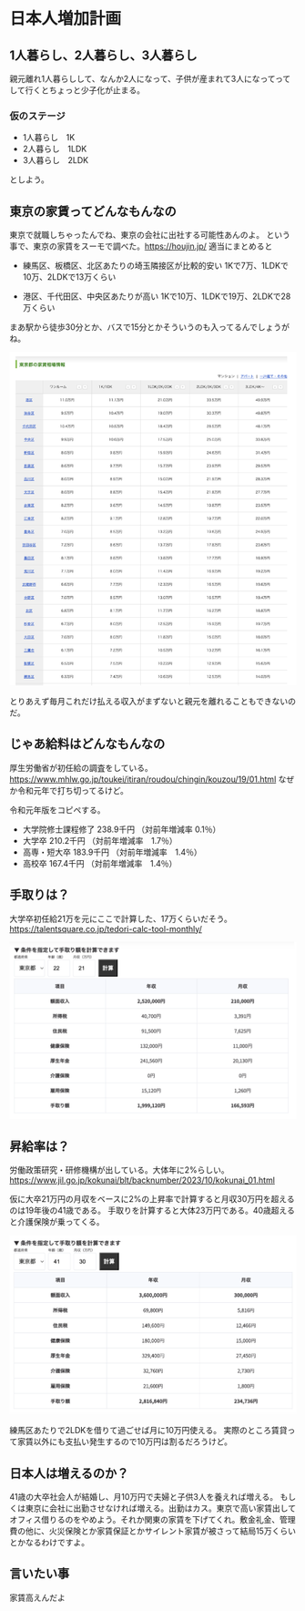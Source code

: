 # 日本人増加計画
## 1人暮らし、2人暮らし、3人暮らし
親元離れ1人暮らしして、なんか2人になって、子供が産まれて3人になってってして行くとちょっと少子化が止まる。

### 仮のステージ
 - 1人暮らし　1K
 - 2人暮らし　1LDK
 - 3人暮らし　2LDK

としよう。


## 東京の家賃ってどんなもんなの
東京で就職しちゃったんでね、東京の会社に出社する可能性あんのよ。
という事で、東京の家賃をスーモで調べた。https://houjin.jp/
適当にまとめると
 - 練馬区、板橋区、北区あたりの埼玉隣接区が比較的安い
  1Kで7万、1LDKで10万、2LDKで13万くらい

 - 港区、千代田区、中央区あたりが高い
   1Kで10万、1LDKで19万、2LDKで28万くらい

まあ駅から徒歩30分とか、バスで15分とかそういうのも入ってるんでしょうがね。

![家賃](images/chap-makeman-title/yachin.png?scale=0.5)

とりあえず毎月これだけ払える収入がまずないと親元を離れることもできないのだ。



## じゃあ給料はどんなもんなの
厚生労働省が初任給の調査をしている。
https://www.mhlw.go.jp/toukei/itiran/roudou/chingin/kouzou/19/01.html
なぜか令和元年で打ち切ってるけど。


令和元年版をコピペする。

- 大学院修士課程修了	238.9千円	（対前年増減率	0.1％）
- 大学卒	210.2千円	（対前年増減率　1.7％）
- 高専・短大卒	183.9千円	（対前年増減率　1.4％）
- 高校卒	167.4千円		（対前年増減率　1.4％）

## 手取りは？
大学卒初任給21万を元にここで計算した、17万くらいだそう。
https://talentsquare.co.jp/tedori-calc-tool-monthly/

![手取り](images/chap-makeman-title/tedori.png?scale=0.5)

## 昇給率は？
労働政策研究・研修機構が出している。大体年に2%らしい。
https://www.jil.go.jp/kokunai/blt/backnumber/2023/10/kokunai_01.html

仮に大卒21万円の月収をベースに2%の上昇率で計算すると月収30万円を超えるのは19年後の41歳である。
手取りを計算すると大体23万円である。40歳超えると介護保険が乗ってくる。

![手取り41](images/chap-makeman-title/tedori41.png?scale=0.5)

練馬区あたりで2LDKを借りて過ごせば月に10万円使える。
実際のところ賃貸って家賃以外にも支払い発生するので10万円は割るだろうけど。

## 日本人は増えるのか？
41歳の大卒社会人が結婚し、月10万円で夫婦と子供3人を養えれば増える。
もしくは東京に会社に出勤させなければ増える。出勤はカス。東京で高い家賃出してオフィス借りるのをやめよう。それか関東の家賃を下げてくれ。敷金礼金、管理費の他に、火災保険とか家賃保証とかサイレント家賃が被さって結局15万くらいとかなるわけですよ。

## 言いたい事
家賃高えんだよ